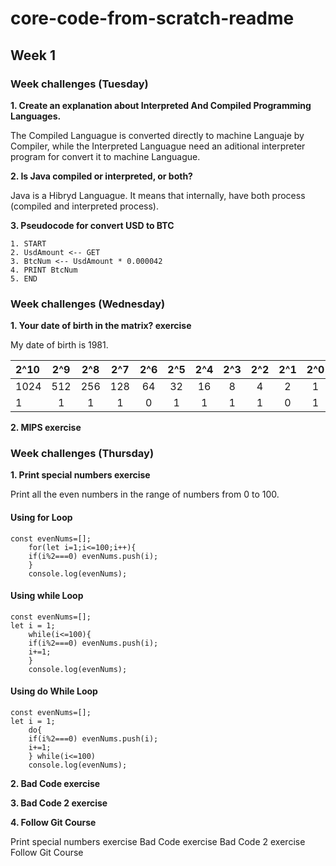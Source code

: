 # core-code-from-scratch-readme

## Week 1

### Week challenges (Tuesday) 

**1. Create an explanation about Interpreted And Compiled Programming Languages.** 

The Compiled Languague is converted directly to machine Languaje by Compiler, while the Interpreted Languague need an aditional interpreter program for convert it to machine Languague.

**2. Is Java compiled or interpreted, or both?** 

Java is a Hibryd Languague. It means that internally, have both process (compiled and interpreted process).

**3. Pseudocode for convert USD to BTC** 

    1. START
    2. UsdAmount <-- GET
    3. BtcNum <-- UsdAmount * 0.000042
    4. PRINT BtcNum
    5. END

### Week challenges (Wednesday) 

**1. Your date of birth in the matrix? exercise**

My date of birth is 1981.
  
| 2^10| 2^9 | 2^8 | 2^7 | 2^6 | 2^5 | 2^4 | 2^3 | 2^2 | 2^1 | 2^0 |
| :-- |:---:|:---:|:---:|:---:|:---:|:---:|:---:|:---:|:---:|:---:|
| 1024| 512 | 256 | 128 | 64  | 32  | 16  |  8  |  4  |  2  |  1  | 
|  1  |  1  |  1  |  1  |  0  |  1  |  1  |  1  |  1  |  0  |  1  | 

**2. MIPS exercise**

### Week challenges (Thursday) 

**1. Print special numbers exercise**

Print all the even numbers in the range of numbers from 0 to 100.

#### Using for Loop
```
const evenNums=[];
    for(let i=1;i<=100;i++){
    if(i%2===0) evenNums.push(i);
    }
    console.log(evenNums);
```
#### Using while Loop
```
const evenNums=[];
let i = 1;
    while(i<=100){
    if(i%2===0) evenNums.push(i);
    i+=1;
    }
    console.log(evenNums);
```
#### Using do While Loop
```
const evenNums=[];
let i = 1;
    do{
    if(i%2===0) evenNums.push(i);
    i+=1;
    } while(i<=100)
    console.log(evenNums);
```


**2. Bad Code exercise**


**3. Bad Code 2 exercise**


**4. Follow Git Course**

Print special numbers exercise
Bad Code exercise
Bad Code 2 exercise
Follow Git Course

